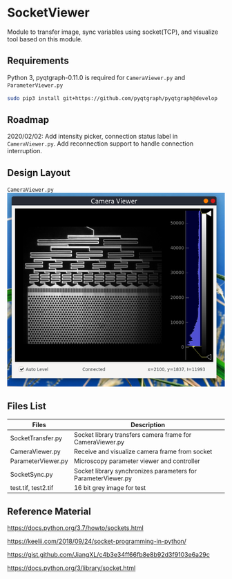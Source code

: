 # SocketViewer
Module to transfer image, sync variables using socket(TCP), and visualize tool
based on this module.

## Requirements
Python 3, pyqtgraph-0.11.0 is required for `CameraViewer.py` and `ParameterViewer.py`

``` bash
sudo pip3 install git+https://github.com/pyqtgraph/pyqtgraph@develop
```

## Roadmap
2020/02/02: Add intensity picker, connection status label in `CameraViewer.py`.
Add reconnection support to handle connection interruption.

## Design Layout
`CameraViewer.py`
![QtLayout & Window](img/CameraViewer.png)

## Files List

| Files              | Description
|--------------------|------------------------------------------------
| SocketTransfer.py  | Socket library transfers camera frame for CameraViewer.py
| CameraViewer.py    | Receive and visualize camera frame from socket
| ParameterViewer.py | Microscopy parameter viewer and controller
| SocketSync.py      | Socket library synchronizes parameters for ParameterViewer.py
| test.tif, test2.tif| 16 bit grey image  for test

## Reference Material

https://docs.python.org/3.7/howto/sockets.html

https://keelii.com/2018/09/24/socket-programming-in-python/

https://gist.github.com/JiangXL/c4b3e34ff66fb8e8b92d3f9103e6a29c

https://docs.python.org/3/library/socket.html
